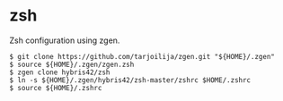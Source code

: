 zsh
===

Zsh configuration using zgen.

```
$ git clone https://github.com/tarjoilija/zgen.git "${HOME}/.zgen"
$ source ${HOME}/.zgen/zgen.zsh
$ zgen clone hybris42/zsh
$ ln -s ${HOME}/.zgen/hybris42/zsh-master/zshrc $HOME/.zshrc
$ source ${HOME}/.zshrc
```
